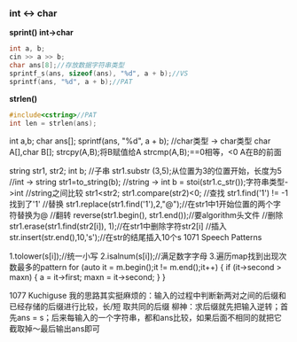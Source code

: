 ### int <-> char
**sprint() int->char**
```C++
int a, b;
cin >> a >> b;
char ans[8];//存放数据字符串类型
sprintf_s(ans, sizeof(ans), "%d", a + b);//VS
sprintf(ans, "%d", a + b);//PAT
```
**strlen()**
```C++
#include<cstring>//PAT
int len = strlen(ans);
```
int a,b;
char ans[];
sprintf(ans, "%d", a + b);
//char类型 -> char类型
char A[],char B[];
strcpy(A,B);将B赋值给A
strcmp(A,B);==0相等，<0 A在B的前面

string str1, str2;
int b;
//子串
str1.substr (3,5);从位置为3的位置开始，长度为5
//int -> string
str1=to_string(b);
//string -> int
b = stoi(str1.c_str());字符串类型->int
//string之间比较
str1<str2;
str1.compare(str2)<0;
//查找
str1.find('1') != -1找到了'1'
//替换
str1.replace(str1.find('1'),2,"@");//在str1中1开始位置的两个字符替换为@
//翻转
reverse(str1.begin(), str1.end());//要algorithm头文件
//删除
str1.erase(str1.find(str2[i]), 1);//在str1中删除字符str2[i]
//插入
str.insert(str.end(),10,'s');//在str的结尾插入10个s
1071 Speech Patterns

1.tolower(s[i]);//统一小写
2.isalnum(s[i]);//满足数字字母
3.遍历map找到出现次数最多的pattern
for (auto it = m.begin();it != m.end();it++) {
		if (it->second > maxn) {
			a = it->first;
			maxn = it->second;
		}
	}
	
1077 Kuchiguse
我的思路其实挺麻烦的：输入的过程中判断新两对之间的后缀和已经存储的后缀进行比较，长/短 取共同的后缀
柳神：求后缀就先把输入逆转；首先ans = s；后来每输入的一个字符串，都和ans比较，如果后面不相同的就把它截取掉～最后输出ans即可
